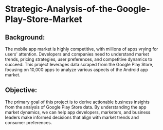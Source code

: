 # Strategic-Analysis-of-the-Google-Play-Store-Market

## Background:

The mobile app market is highly competitive, with millions of apps vrying for users' attention. Developers and companies need to understand market trends, pricing strategies, user preferences, and competitive dynamics to succeed. This project leverages data scraped from the Google Play Store, focusing on 10,000 apps to analyze various aspects of the Android app market.

## Objective:

The primary goal of this project is to derive actionable business insights from the analysis of Google Play Store data. By understanding the app market dynamics, we can help app developers, marketers, and business leaders make informed decisions that align with market trends and consumer preferences.